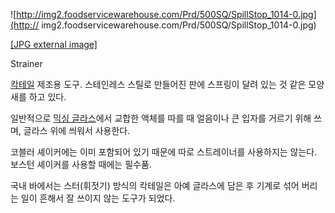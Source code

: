 ![http://img2.foodservicewarehouse.com/Prd/500SQ/SpillStop_1014-0.jpg](http://
img2.foodservicewarehouse.com/Prd/500SQ/SpillStop_1014-0.jpg)

[[JPG external
image]](http://img2.foodservicewarehouse.com/Prd/500SQ/SpillStop_1014-0.jpg)

Strainer

[칵테일](%EC%B9%B5%ED%85%8C%EC%9D%BC.md) 제조용 도구. 스테인레스 스틸로 만들어진 판에 스프링이 달려 있는
것 같은 모양새를 하고 있다.

일반적으로 [믹싱 글라스](%EB%AF%B9%EC%8B%B1%20%EA%B8%80%EB%9D%BC%EC%8A%A4.md)에서 교합한
액체를 따를 때 얼음이나 큰 입자를 거르기 위해 쓰며, 글라스 위에 씌워서 사용한다.

코블러 셰이커에는 이미 포함되어 있기 때문에 따로 스트레이너를 사용하지는 않는다. 보스턴 셰이커를 사용할 때에는 필수품.

국내 바에서는 스터(휘젓기) 방식의 칵테일은 아예 글라스에 담은 후 기계로 섞어 버리는 일이 흔해서 잘 쓰이지 않는 도구가 되었다.

